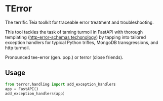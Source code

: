 # TError

The terrific Teia toolkit for traceable error treatment and troubleshooting.

This tool tackles the task of taming turmoil in FastAPI with thorough templating ([http-error-schemas techonology](github.com/teialabs/http-error-schemas)) by tapping into tailored exception handlers for typical Python trifles, MongoDB transgressions, and http turmoil.

Pronounced tee-error (gen. pop.) or terror (close friends).

## Usage

```python
from terror.handling import add_exception_handlers 
app = FastAPI()
add_exception_handlers(app)
```
